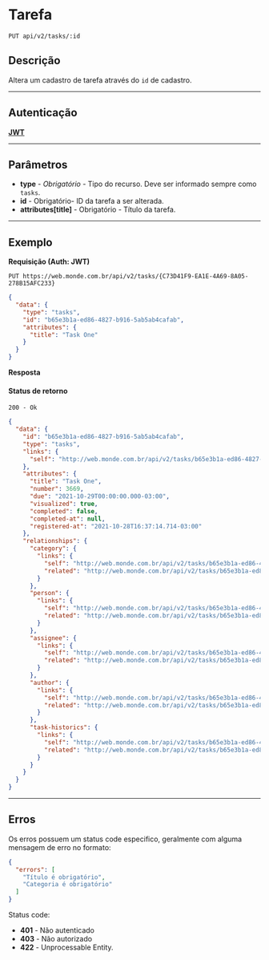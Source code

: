 # Tarefa

    PUT api/v2/tasks/:id

## Descrição
Altera um cadastro de tarefa através do `id` de cadastro.

***

## Autenticação
**[JWT](../authentication/POST_tokens.md)**

***

## Parâmetros

- **type** - *Obrigatório* - Tipo do recurso. Deve ser informado sempre como `tasks`.
- **id** - Obrigatório-	ID da tarefa a ser alterada.
- **attributes[title]** - Obrigatório -	Título da tarefa.

***

## Exemplo
  **Requisição (Auth: JWT)**

    PUT https://web.monde.com.br/api/v2/tasks/{C73D41F9-EA1E-4A69-8A05-278B15AFC233}

  ``` json
  {
    "data": {
      "type": "tasks",
      "id": "b65e3b1a-ed86-4827-b916-5ab5ab4cafab",
      "attributes": {
        "title": "Task One"
      }
    }
  }
  ```

  **Resposta**

  #### Status de retorno

    200 - Ok

  ``` json
  {
    "data": {
      "id": "b65e3b1a-ed86-4827-b916-5ab5ab4cafab",
      "type": "tasks",
      "links": {
        "self": "http://web.monde.com.br/api/v2/tasks/b65e3b1a-ed86-4827-b916-5ab5ab4cafab"
      },
      "attributes": {
        "title": "Task One",
        "number": 3669,
        "due": "2021-10-29T00:00:00.000-03:00",
        "visualized": true,
        "completed": false,
        "completed-at": null,
        "registered-at": "2021-10-28T16:37:14.714-03:00"
      },
      "relationships": {
        "category": {
          "links": {
            "self": "http://web.monde.com.br/api/v2/tasks/b65e3b1a-ed86-4827-b916-5ab5ab4cafab/relationships/category",
            "related": "http://web.monde.com.br/api/v2/tasks/b65e3b1a-ed86-4827-b916-5ab5ab4cafab/category"
          }
        },
        "person": {
          "links": {
            "self": "http://web.monde.com.br/api/v2/tasks/b65e3b1a-ed86-4827-b916-5ab5ab4cafab/relationships/person",
            "related": "http://web.monde.com.br/api/v2/tasks/b65e3b1a-ed86-4827-b916-5ab5ab4cafab/person"
          }
        },
        "assignee": {
          "links": {
            "self": "http://web.monde.com.br/api/v2/tasks/b65e3b1a-ed86-4827-b916-5ab5ab4cafab/relationships/assignee",
            "related": "http://web.monde.com.br/api/v2/tasks/b65e3b1a-ed86-4827-b916-5ab5ab4cafab/assignee"
          }
        },
        "author": {
          "links": {
            "self": "http://web.monde.com.br/api/v2/tasks/b65e3b1a-ed86-4827-b916-5ab5ab4cafab/relationships/author",
            "related": "http://web.monde.com.br/api/v2/tasks/b65e3b1a-ed86-4827-b916-5ab5ab4cafab/author"
          }
        },
        "task-historics": {
          "links": {
            "self": "http://web.monde.com.br/api/v2/tasks/b65e3b1a-ed86-4827-b916-5ab5ab4cafab/relationships/task-historics",
            "related": "http://web.monde.com.br/api/v2/tasks/b65e3b1a-ed86-4827-b916-5ab5ab4cafab/task-historics"
          }
        }
      }
    }
  }
  ```

***

## Erros
  Os erros possuem um status code especifico, geralmente com alguma mensagem de erro no formato:
  ``` json
  {
    "errors": [
      "Título é obrigatório",
      "Categoria é obrigatório"
    ]
  }
  ```

  Status code:
  - **401** - Não autenticado
  - **403** - Não autorizado
  - **422** - Unprocessable Entity.
